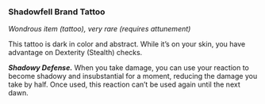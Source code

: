 ### Shadowfell Brand Tattoo
*Wondrous item (tattoo), very rare (requires attunement)*

This tattoo is dark in color and abstract. While it’s on your skin, you have advantage on Dexterity (Stealth) checks.

***Shadowy Defense.*** When you take damage, you can use your reaction to become shadowy and insubstantial for a moment, reducing the damage you take by half. Once used, this reaction can’t be used again until the next dawn.

